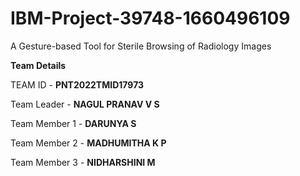 # IBM-Project-39748-1660496109
A Gesture-based Tool for Sterile Browsing of Radiology Images


**Team Details**

  TEAM ID        - **PNT2022TMID17973**

  Team Leader    - **NAGUL PRANAV V S**
  
  Team Member 1  - **DARUNYA S**
  
  Team Member 2  - **MADHUMITHA K P**
  
  Team Member 3  - **NIDHARSHINI M**
